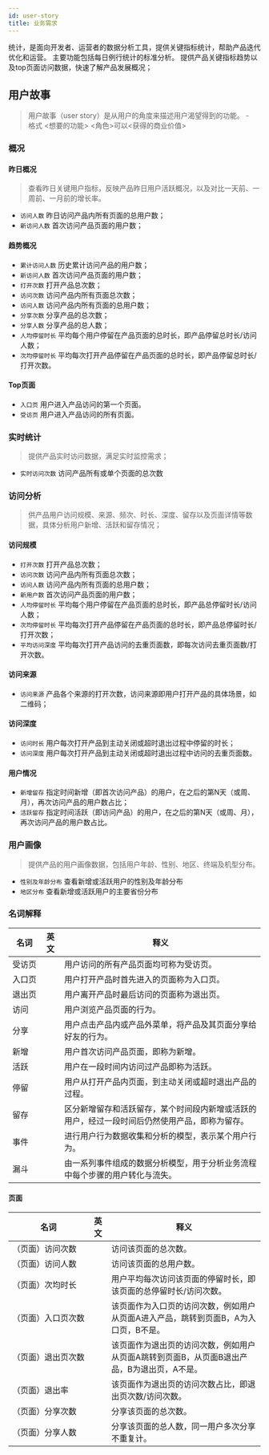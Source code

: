 ```yaml
---
id: user-story
title: 业务需求
---
```

统计，是面向开发者、运营者的数据分析工具，提供关键指标统计，帮助产品迭代优化和运营。
主要功能包括每日例行统计的标准分析。
提供产品关键指标趋势以及top页面访问数据，快速了解产品发展概况；

## 用户故事
> 用户故事（user story）是从用户的角度来描述用户渴望得到的功能。
-<br>格式 <想要的功能> <角色>可以<获得的商业价值>


### 概况

#### 昨日概况 
>查看昨日关键用户指标，反映产品昨日用户活跃概况，以及对比一天前、一周前、一月前的增长率。

- `访问人数` 昨日访问产品内所有页面的总用户数；
- `新访问人数` 首次访问产品页面的用户数；

#### 趋势概况
- `累计访问人数` 历史累计访问产品的用户数；
- `新访问人数` 首次访问产品页面的用户数；
- `打开次数` 打开产品总次数；
- `访问次数` 访问产品内所有页面总次数；
- `访问人数` 访问产品内所有页面的总用户数；
- `分享次数` 分享产品的总次数；
- `分享人数` 分享产品的总人数；
- `人均停留时长` 平均每个用户停留在产品页面的总时长，即产品停留总时长/访问人数；
- `次均停留时长` 平均每次打开产品停留在产品页面的总时长，即产品停留总时长/打开次数。

#### Top页面
- `入口页` 用户进入产品访问的第一个页面。
- `受访页` 用户进入产品访问的所有页面。

### 实时统计
>提供产品实时访问数据，满足实时监控需求；
- `实时访问次数` 访问产品所有或单个页面的总次数

### 访问分析
>供产品用户访问规模、来源、频次、时长、深度、留存以及页面详情等数据，具体分析用户新增、活跃和留存情况；

#### 访问规模
- `打开次数` 打开产品总次数；
- `访问次数` 访问产品内所有页面总次数；
- `访问人数` 访问产品内所有页面的总用户数；
- `新用户数` 首次访问产品页面的用户数；
- `人均停留时长` 平均每个用户停留在产品页面的总时长，即产品总停留时长/访问人数；
- `次均停留时长` 平均每次打开产品停留在产品页面的总时长，即产品总停留时长/打开次数；
- `平均访问深度` 平均每次打开产品访问的去重页面数，即每次访问去重页面数/打开次数。

#### 访问来源
- `访问来源` 产品各个来源的打开次数，访问来源即用户打开产品的具体场景，如二维码；

#### 访问深度
- `访问时长` 用户每次打开产品到主动关闭或超时退出过程中停留的时长；
- `访问深度` 用户每次打开产品到主动关闭或超时退出过程中访问的去重页面数。

#### 用户情况
- `新增留存` 指定时间新增（即首次访问产品）的用户，在之后的第N天（或周、月），再次访问产品的用户数占比；
- `活跃留存` 指定时间活跃（即访问产品）的用户，在之后的第N天（或周、月），再次访问产品的用户数占比。

### 用户画像
>提供产品的用户画像数据，包括用户年龄、性别、地区、终端及机型分布。

- `性别及年龄分布` 查看新增或活跃用户的性别及年龄分布
- `地区分布` 查看新增或活跃用户的主要省份分布



### 名词解释

| 名词 | 英文 | 释义 | 
| ------ | ------ | ------ |
| <nobr>受访页</nobr> | | 用户访问的所有产品页面均可称为受访页。|
| <nobr>入口页</nobr> | | 用户打开产品时首先进入的页面称为入口页。 |
| <nobr>退出页</nobr> |  | 用户离开产品时最后访问的页面称为退出页。 |
| <nobr>访问</nobr> |  | 用户浏览产品页面的行为。|
| <nobr>分享</nobr> |  | 用户点击产品内或产品外菜单，将产品及其页面分享给好友的行为。|
| <nobr>新增</nobr> |  | 用户首次访问产品页面，即称为新增。|
| <nobr>活跃</nobr> |  | 用户在一段时间内访问过产品即称为活跃。|
| <nobr>停留</nobr> |  | 用户从打开产品内页面，到主动关闭或超时退出产品的过程。|
| <nobr>留存</nobr> |  | 区分新增留存和活跃留存，某个时间段内新增或活跃的用户，经过一段时间后仍然使用产品，即称为留存。|
| <nobr>事件</nobr> |  | 进行用户行为数据收集和分析的模型，表示某个用户行为。|
| <nobr>漏斗</nobr> |  | 由一系列事件组成的数据分析模型，用于分析业务流程中每个步骤的用户转化与流失。|

#### 页面
| 名词 | 英文 | 释义 | 
| ------ | ------ | ------ |
| <nobr>（页面）访问次数</nobr> |  | 访问该页面的总次数。 |
| <nobr>（页面）访问人数</nobr> |  | 访问该页面的总用户数。 |
| <nobr>（页面）次均时长</nobr> |  | 用户平均每次访问该页面的停留时长，即该页面的总停留时长/访问次数。 |
| <nobr>（页面）入口页次数</nobr> |  | 该页面作为入口页的访问次数，例如用户从页面A进入产品，跳转到页面B，A为入口页，B不是。 |
| <nobr>（页面）退出页次数</nobr> |  | 该页面作为退出页的访问次数，例如用户从页面A跳转到页面B，从页面B退出产品，B为退出页，A不是。 |
| <nobr>（页面）退出率</nobr> |  | 该页面作为退出页的访问次数占比，即退出页次数/访问次数。 |
| <nobr>（页面）分享次数</nobr> |  | 分享该页面的总次数。 |
| <nobr>（页面）分享人数</nobr> |  | 分享该页面的总人数，同一用户多次分享不重复计。 |